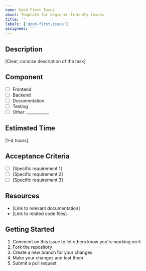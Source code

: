```yaml
---
name: Good First Issue
about: Template for beginner-friendly issues
title: ''
labels: ['good-first-issue']
assignees: ''
---
```


## Description
[Clear, concise description of the task]

## Component
- [ ] Frontend
- [ ] Backend
- [ ] Documentation
- [ ] Testing
- [ ] Other: ___________

## Estimated Time
[1-4 hours]

## Acceptance Criteria
- [ ] [Specific requirement 1]
- [ ] [Specific requirement 2]
- [ ] [Specific requirement 3]

## Resources
- [Link to relevant documentation]
- [Link to related code files]

## Getting Started
1. Comment on this issue to let others know you're working on it
2. Fork the repository
3. Create a new branch for your changes
4. Make your changes and test them
5. Submit a pull request
